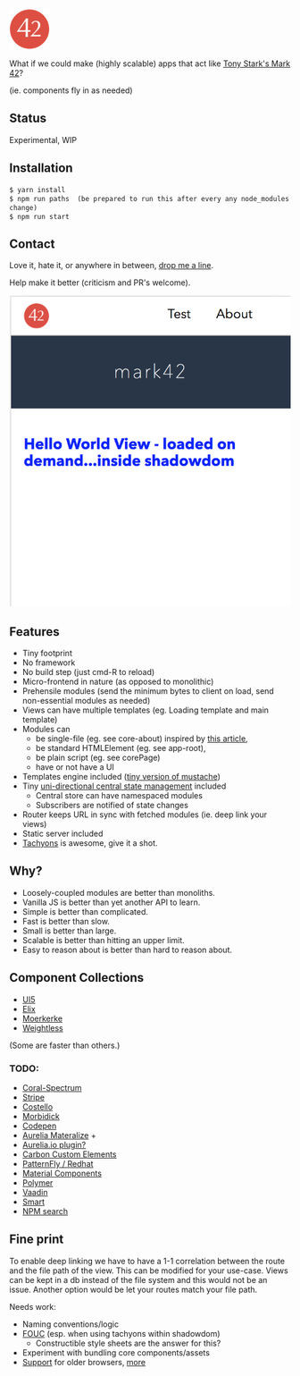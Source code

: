 
![Mark 42](https://github.com/timsim00/mark42/raw/master/assets/icon.png "Mark 42")


What if we could make (highly scalable) apps that act like [Tony Stark's Mark 42](https://youtu.be/bvwnbrrIvmA?t=100)?

(ie. components fly in as needed)


## Status
Experimental, WIP


## Installation

```
$ yarn install
$ npm run paths  (be prepared to run this after every any node_modules change)
$ npm run start
```


## Contact
Love it, hate it, or anywhere in between, [drop me a line](https://drew-simmons.grapedrop.com/).

Help make it better (criticism and PR's welcome).


![Mark 42 Screenshot](https://github.com/timsim00/mark42/raw/master/screenshot42.png "Mark 42 Small Device")


## Features

- Tiny footprint
- No framework
- No build step (just cmd-R to reload)
- Micro-frontend in nature (as opposed to monolithic)
- Prehensile modules (send the minimum bytes to client on load, send non-essential modules as needed)
- Views can have multiple templates (eg. Loading template and main template)
- Modules can
  - be single-file (eg. see core-about) inspired by [this article](https://medium.com/content-uneditable/implementing-single-file-web-components-22adeaa0cd17),
  - be standard HTMLElement (eg. see app-root),
  - be plain script (eg. see corePage)
  - have or not have a UI
- Templates engine included ([tiny version of mustache](https://github.com/aishikaty/tiny-mustache))
- Tiny [uni-directional central state management](https://github.com/timsim00/slots) included
  - Central store can have namespaced modules
  - Subscribers are notified of state changes
- Router keeps URL in sync with fetched modules (ie. deep link your views)
- Static server included
- [Tachyons](http://tachyons.io/) is awesome, give it a shot.


## Why?

- Loosely-coupled modules are better than monoliths.
- Vanilla JS is better than yet another API to learn.
- Simple is better than complicated.
- Fast is better than slow.
- Small is better than large.
- Scalable is better than hitting an upper limit.
- Easy to reason about is better than hard to reason about.

## Component Collections

- [UI5](https://sap.github.io/ui5-webcomponents/playground/)
- [Elix](https://component.kitchen/elix)
- [Moerkerke](https://dannymoerkerke.github.io/material-webcomponents)
- [Weightless](https://weightless.dev/elements)

(Some are faster than others.)

### TODO:
- [Coral-Spectrum](https://github.com/adobe/coral-spectrum)
- [Stripe](https://stripe.com/payments/elements)
- [Costello](https://github.com/MikeCostello/bootstrap-web-components/tree/master/js)
- [Morbidick](https://github.com/morbidick/bootstrap-webcomponents/tree/master/elements)
- [Codepen](https://codepen.io/search/pens?q=web%20component&page=1&order=popularity&depth=everything)
- [Aurelia Materalize](http://aurelia-ui-toolkits.github.io/demo-materialize/#/samples/catalog) +
- [Aurelia.io plugin?](https://github.com/aurelia/web-components)
- [Carbon Custom Elements](https://carbon-custom-elements.netlify.com)
- [PatternFly / Redhat](https://github.com/patternfly/patternfly-elements/tree/master/elements)
- [Material Components](https://github.com/material-components/material-components-web-components/tree/master/demos)
- [Polymer](https://github.com/PolymerElements)
- [Vaadin](https://github.com/vaadin/vaadin)
- [Smart](https://github.com/HTMLElements)
- [NPM search](https://www.npmjs.com/search?q=web%20component%20collection)




## Fine print

To enable deep linking we have to have a 1-1 correlation between the route and the file path of the view.  This can be modified for your use-case.  Views can be kept in a db instead of the file system and this would not be an issue.  Another option would be let your routes match your file path.

Needs work:
- Naming conventions/logic
- [FOUC](https://en.wikipedia.org/wiki/Flash_of_unstyled_content) (esp. when using tachyons within shadowdom)
  - Constructible style sheets are the answer for this?
- Experiment with bundling core components/assets
- [Support](https://github.com/WebReflection/document-register-element) for older browsers, [more](https://github.com/webcomponents/webcomponentsjs)
